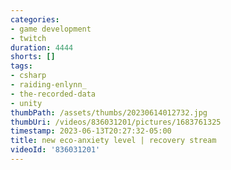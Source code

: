 ```yaml
---
categories:
- game development
- twitch
duration: 4444
shorts: []
tags:
- csharp
- raiding-enlynn_
- the-recorded-data
- unity
thumbPath: /assets/thumbs/20230614012732.jpg
thumbUri: /videos/836031201/pictures/1683761325
timestamp: 2023-06-13T20:27:32-05:00
title: new eco-anxiety level | recovery stream
videoId: '836031201'
---
```

